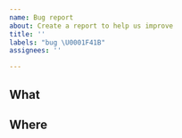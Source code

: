 ```yaml
---
name: Bug report
about: Create a report to help us improve
title: ''
labels: "bug \U0001F41B"
assignees: ''

---
```


## What
<!-- A clear and concise description of what the bug is. -->

## Where
<!-- a link, or a screenshot if relevant, as to where the bug is-->
